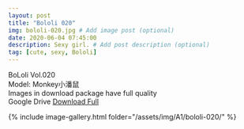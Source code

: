 ```yaml
---
layout: post
title: "Bololi 020"
img: bololi-020.jpg # Add image post (optional)
date: 2020-06-04 07:45:00
description: Sexy girl. # Add post description (optional)
tag: [cute, sexy, Bololi]
---
```

BoLoli Vol.020  
Model: Monkey小潘鼠                         
Images in download package have full quality                    
Google Drive [Download Full](http://gestyy.com/eqqpaR)

{% include image-gallery.html folder="/assets/img/A1/bololi-020/" %}
